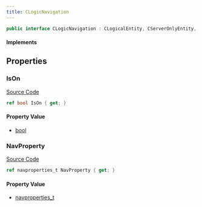```yaml
---
title: CLogicNavigation
---
```


```csharp
public interface CLogicNavigation : CLogicalEntity, CServerOnlyEntity, CBaseEntity, CEntityInstance, ISchemaClass<CEntityInstance>, ISchemaClass<CBaseEntity>, ISchemaClass<CServerOnlyEntity>, ISchemaClass<CLogicalEntity>, ISchemaClass<CLogicNavigation>, ISchemaField, ISchemaClass, INativeHandle
```

#### Implements

## Properties

### IsOn

[Source Code](https://github.com/swiftly-solution/swiftlys2/blob/beta/managed/src/SwiftlyS2.Generated/Schemas/Interfaces/CLogicNavigation.cs#L16)

```csharp
ref bool IsOn { get; }
```

#### Property Value

- [bool](https://learn.microsoft.com/dotnet/api/system.boolean)

### NavProperty

[Source Code](https://github.com/swiftly-solution/swiftlys2/blob/beta/managed/src/SwiftlyS2.Generated/Schemas/Interfaces/CLogicNavigation.cs#L18)

```csharp
ref navproperties_t NavProperty { get; }
```

#### Property Value

- [navproperties_t](/docs/api/shared/schemadefinitions/navproperties_t)

